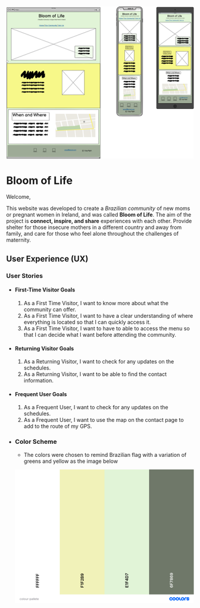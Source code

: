 ![Alt text](assets/images/Wireframes.png "wireframes")

# Bloom of Life

Welcome,

This website was developed to create a *Brazilian community* of new moms or pregnant women in Ireland, and was called **Bloom of Life**. The aim of the project is **connect, inspire, and share** experiences with each other. Provide shelter for those insecure mothers in a different country and away from family, and care for those who feel alone throughout the challenges of maternity.

## User Experience (UX)

### User Stories

  - #### First-Time Visitor Goals
    1. As a First Time Visitor, I want to know more about what the community can offer.
    2. As a First Time Visitor, I want to have a clear understanding of where everything is located so that I can quickly access it.
    3. As a First Time Visitor, I want to have to able to access the menu so that I can decide what I want before attending the community.

  - #### Returning Visitor Goals
    1. As a Returning Visitor, I want to check for any updates on the schedules.
    3. As a Returning Visitor, I want to be able to find the contact information.

  - #### Frequent User Goals
    1. As a Frequent User, I want to check for any updates on the schedules.
    2. As a Frequent User, I want to use the map on the contact page to add to the route of my GPS.

  - ### Color Scheme
    - The colors were chosen to remind Brazilian flag with a variation of greens and yellow as the image below

    ![Alt text](assets/images/colour-pallete.png "colour pallete")